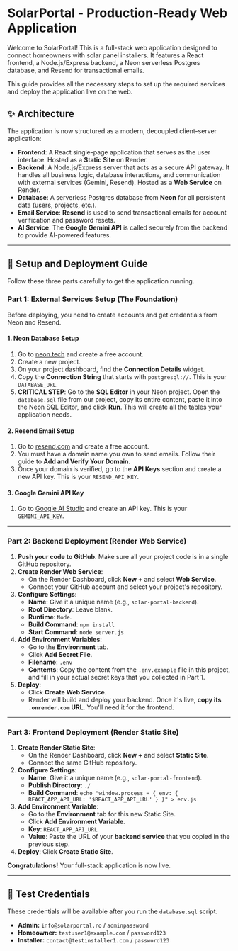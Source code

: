 # SolarPortal - Production-Ready Web Application

Welcome to SolarPortal! This is a full-stack web application designed to connect homeowners with solar panel installers. It features a React frontend, a Node.js/Express backend, a Neon serverless Postgres database, and Resend for transactional emails.

This guide provides all the necessary steps to set up the required services and deploy the application live on the web.

## ✨ Architecture

The application is now structured as a modern, decoupled client-server application:

-   **Frontend**: A React single-page application that serves as the user interface. Hosted as a **Static Site** on Render.
-   **Backend**: A Node.js/Express server that acts as a secure API gateway. It handles all business logic, database interactions, and communication with external services (Gemini, Resend). Hosted as a **Web Service** on Render.
-   **Database**: A serverless Postgres database from **Neon** for all persistent data (users, projects, etc.).
-   **Email Service**: **Resend** is used to send transactional emails for account verification and password resets.
-   **AI Service**: The **Google Gemini API** is called securely from the backend to provide AI-powered features.

---

## 🚀 Setup and Deployment Guide

Follow these three parts carefully to get the application running.

### Part 1: External Services Setup (The Foundation)

Before deploying, you need to create accounts and get credentials from Neon and Resend.

#### 1. Neon Database Setup

1.  Go to [neon.tech](https://neon.tech/) and create a free account.
2.  Create a new project.
3.  On your project dashboard, find the **Connection Details** widget.
4.  Copy the **Connection String** that starts with `postgresql://`. This is your `DATABASE_URL`.
5.  **CRITICAL STEP**: Go to the **SQL Editor** in your Neon project. Open the `database.sql` file from our project, copy its entire content, paste it into the Neon SQL Editor, and click **Run**. This will create all the tables your application needs.

#### 2. Resend Email Setup

1.  Go to [resend.com](https://resend.com) and create a free account.
2.  You must have a domain name you own to send emails. Follow their guide to **Add and Verify Your Domain**.
3.  Once your domain is verified, go to the **API Keys** section and create a new API key. This is your `RESEND_API_KEY`.

#### 3. Google Gemini API Key

1.  Go to [Google AI Studio](https://aistudio.google.com/app/apikey) and create an API key. This is your `GEMINI_API_KEY`.

---

### Part 2: Backend Deployment (Render Web Service)

1.  **Push your code to GitHub**. Make sure all your project code is in a single GitHub repository.
2.  **Create Render Web Service**:
    *   On the Render Dashboard, click **New +** and select **Web Service**.
    *   Connect your GitHub account and select your project's repository.
3.  **Configure Settings**:
    *   **Name**: Give it a unique name (e.g., `solar-portal-backend`).
    *   **Root Directory**: Leave blank.
    *   **Runtime**: `Node`.
    *   **Build Command**: `npm install`
    *   **Start Command**: `node server.js`
4.  **Add Environment Variables**:
    *   Go to the **Environment** tab.
    *   Click **Add Secret File**.
    *   **Filename**: `.env`
    *   **Contents**: Copy the content from the `.env.example` file in this project, and fill in your actual secret keys that you collected in Part 1.
5.  **Deploy**:
    *   Click **Create Web Service**.
    *   Render will build and deploy your backend. Once it's live, **copy its `.onrender.com` URL**. You'll need it for the frontend.

---

### Part 3: Frontend Deployment (Render Static Site)

1.  **Create Render Static Site**:
    *   On the Render Dashboard, click **New +** and select **Static Site**.
    *   Connect the same GitHub repository.
2.  **Configure Settings**:
    *   **Name**: Give it a unique name (e.g., `solar-portal-frontend`).
    *   **Publish Directory**: `./`
    *   **Build Command**: `echo "window.process = { env: { REACT_APP_API_URL: '$REACT_APP_API_URL' } }" > env.js`
3.  **Add Environment Variable**:
    *   Go to the **Environment** tab for this new Static Site.
    *   Click **Add Environment Variable**.
    *   **Key**: `REACT_APP_API_URL`
    *   **Value**: Paste the URL of your **backend service** that you copied in the previous step.
4.  **Deploy**: Click **Create Static Site**.

**Congratulations!** Your full-stack application is now live.

---

## 🧪 Test Credentials

These credentials will be available after you run the `database.sql` script.

-   **Admin:** `info@solarportal.ro` / `adminpassword`
-   **Homeowner:** `testuser1@example.com` / `password123`
-   **Installer:** `contact@testinstaller1.com` / `password123`
